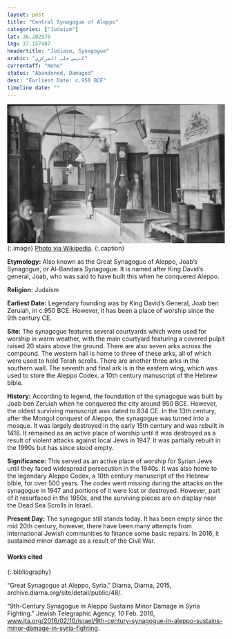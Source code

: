```yaml
---
layout: post
title: "Central Synagogue of Aleppo"
categories: ["Judaism"]
lat: 36.202976
lng: 37.157487
headertitle: "Judiasm, Synagogue"
arabic: "كنيس حلب المركزي‎"
currentaff: "None"
status: "Abandoned, Damaged"
desc: "Earliest Date: c.950 BCE"
timeline date: ""
---
```

![Central Synagogue of Aleppo](images/synagogue.png)
   {:.image}
[Photo via Wikipedia](https://en.wikipedia.org/wiki/Central_Synagogue_of_Aleppo#/media/File:Ernst_Herzfeld_Aleppo_interior_2.png).
   {:.caption}

**Etymology:** Also known as the Great Synagogue of Aleppo, Joab’s Synagogue, or Al-Bandara Synagogue. It is named after King David’s general, Joab, who was said to have built this when he conquered Aleppo.

**Religion:** Judaism

**Earliest Date:** Legendary founding was by King David’s General, Joab ben Zeruiah, in c.950 BCE. However, it has been a place of worship since the 9th century CE. 

**Site:** The synagogue features several courtyards which were used for worship in warm weather, with the main courtyard featuring a covered pulpit raised 20 stairs above the ground. There are also seven arks across the compound. The western hall is home to three of these arks, all of which were used to hold Torah scrolls. There are another three arks in the southern wall. The seventh and final ark is in the eastern wing, which was used to store the Aleppo Codex. a 10th century manuscript of the Hebrew bible.

**History:** According to legend, the foundation of the synagogue was built by Joab ben Zeruiah when he conquered the city around 950 BCE. However, the oldest surviving manuscript was dated to 834 CE. In the 13th century, after the Mongol conquest of Aleppo, the synagogue was turned into a mosque. It was largely destroyed in the early 15th century and was rebuilt in 1418. It remained as an active place of worship until it was destroyed as a result of violent attacks against local Jews in 1947. It was partially rebuilt in the 1990s but has since stood empty. 

**Significance:** This served as an active place of worship for Syrian Jews until they faced widespread persecution in the 1940s. It was also home to the legendary Aleppo Codex, a 10th century manuscript of the Hebrew bible, for over 500 years. The codex went missing during the attacks on the synagogue in 1947 and portions of it were lost or destroyed. However, part of it resurfaced in the 1950s, and the surviving pieces are on display near the Dead Sea Scrolls in Israel. 

**Present Day:** The synagogue still stands today. It has been empty since the mid 20th century, however, there have been many attempts from international Jewish communities to finance some basic repairs. In 2016, it sustained minor damage as a result of the Civil War. 


#### Works cited

{:.bibliography}

“Great Synagogue at Aleppo, Syria.” Diarna, Diarna, 2015, archive.diarna.org/site/detail/public/48/.

“9th-Century Synagogue in Aleppo Sustains Minor Damage in Syria Fighting.” Jewish Telegraphic Agency, 10 Feb. 2016, www.jta.org/2016/02/10/israel/9th-century-synagogue-in-aleppo-sustains-minor-damage-in-syria-fighting.
